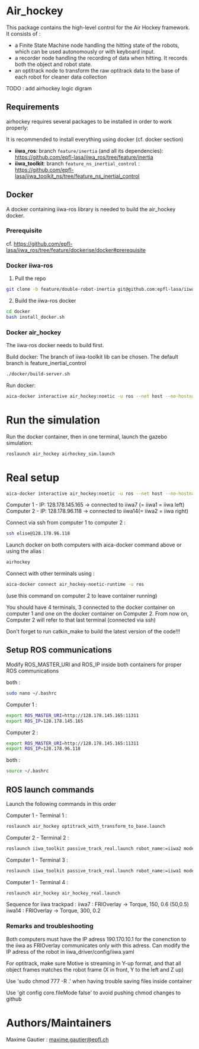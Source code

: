 # Air_hockey 

This package contains the high-level control for the Air Hockey framework. It consists of :
- a Finite State Machine node handling the hitting state of the robots, which can be used autonomously or with keyboard input.
- a recorder node handling the recording of data when hitting. It records both the object and robot state.
- an optitrack node to transform the raw optitrack data to the base of each robot for cleaner data collection


TODO : add airhockey logic digram 

## Requirements
airhockey requires several packages to be installed in order to work properly:

It is recommended to install everything using docker (cf. docker section)

* **iiwa_ros**: branch `feature/inertia` (and all its dependencies): https://github.com/epfl-lasa/iiwa_ros/tree/feature/inertia
* **iiwa_toolkit**: branch `feature_ns_inertial_control` :  https://github.com/epfl-lasa/iiwa_toolkit_ns/tree/feature_ns_inertial_control

## Docker

A docker containing iiwa-ros library is needed to build the air_hockey docker.

### Prerequisite

cf. https://github.com/epfl-lasa/iiwa_ros/tree/feature/dockerise/docker#prerequisite

### Docker iiwa-ros
1. Pull the repo 
```bash
git clone -b feature/double-robot-inertia git@github.com:epfl-lasa/iiwa_ros.git
```
    
2. Build the iiwa-ros docker
``` bash
cd docker
bash install_docker.sh
```

### Docker air_hockey
The iiwa-ros docker needs to build first.

Build docker:
The branch of iiwa-toolkit lib can be chosen. The default branch is feature_inertial_control
```bash
./docker/build-server.sh
```

Run docker:
``` bash 
aica-docker interactive air_hockey:noetic -u ros --net host --no-hostname -v /path_to_project/air_hockey:/home/ros/ros_ws/src/air_hockey --privileged
```

# Run the simulation

Run the docker container, then in one terminal, launch the gazebo simulation:
``` bash
roslaunch air_hockey airhockey_sim.launch
```

# Real setup

``` bash 
aica-docker interactive air_hockey:noetic -u ros --net host --no-hostname -v /home/maxime/Documents/air_hockey:/home/ros/ros_ws/src/air_hockey --privileged
```

Computer 1 - IP: 128.178.145.165 -> connected to iiwa7 (= iiwa1 = iiwa left)
Computer 2 - IP: 128.178.96.118 -> connected to iiwa14(= iiwa2 = iiwa right)

Connect via ssh from computer 1 to computer 2 : 
```bash
ssh elise@128.178.96.118
```

Launch docker on both computers with aica-docker command above or using the alias :
```bash
airhockey
```

Connect with other terminals using : 
```bash
aica-docker connect air_hockey-noetic-runtime -u ros
```
(use this command on computer 2 to leave container running)

You should have 4 terminals, 3 connected to the docker container on computer 1 and one on the docker container on Computer 2. From now on, Computer 2 will refer to that last terminal (connected via ssh)

Don't forget to run catkin_make to build the latest version of the code!!!

## Setup ROS communications

Modify ROS_MASTER_URI and ROS_IP inside both containers for proper ROS communications

both : 
```bash
sudo nano ~/.bashrc
```
Computer 1 : 
```bash
export ROS_MASTER_URI=http://128.178.145.165:11311 
export ROS_IP=128.178.145.165
```
Computer 2 : 
```bash
export ROS_MASTER_URI=http://128.178.145.165:11311 
export ROS_IP=128.178.96.118
```
both : 
```bash
source ~/.bashrc
```
## ROS launch commands

Launch the following commands in this order

Computer 1 - Terminal 1 :
```bash
roslaunch air_hockey optitrack_with_transform_to_base.launch
```
Computer 2 - Terminal 2 :
```bash
roslaunch iiwa_toolkit passive_track_real.launch robot_name:=iiwa2 model:=14
```
Computer 1 - Terminal 3 :
```bash
roslaunch iiwa_toolkit passive_track_real.launch robot_name:=iiwa1 model:=7
```
Computer 1 - Terminal 4 :
```bash
roslaunch air_hockey air_hockey_real.launch
```

Sequence for iiwa trackpad :
iiwa7 : FRIOverlay -> Torque, 150, 0.6 (50,0.5)
iiwa14 : FRIOverlay -> Torque, 300, 0.2 

### Remarks and troubleshooting

Both computers must have the IP adress 190.170.10.1 for the conenction to the iiwa as FRIOverlay communicates only with this adress.
Can modify the IP adress of the robot in iiwa_driver/config/iiwa.yaml

For optitrack, make sure Motive is streaming in Y-up format, and that all object frames matches the robot frame (X in front, Y to the left and Z up)

Use 'sudo chmod 777 -R .' when having trouble saving files inside container 

Use 'git config core.fileMode false' to avoid pushing chmod changes to github


# Authors/Maintainers 

Maxime Gautier : maxime.gautier@epfl.ch
